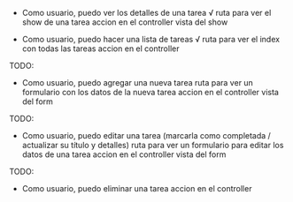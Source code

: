 * Como usuario, puedo ver los detalles de una tarea √
ruta para ver el show de una tarea
accion en el controller
vista del show

* Como usuario, puedo hacer una lista de tareas √
ruta para ver el index con todas las tareas
accion en el controller

TODO:
* Como usuario, puedo agregar una nueva tarea
ruta para ver un formulario con los datos de la nueva tarea
accion en el controller
vista del form

TODO:
* Como usuario, puedo editar una tarea (marcarla como completada / actualizar su título y detalles)
ruta para ver un formulario para editar los datos de una tarea
accion en el controller
vista del form

TODO:
* Como usuario, puedo eliminar una tarea
accion en el controller
